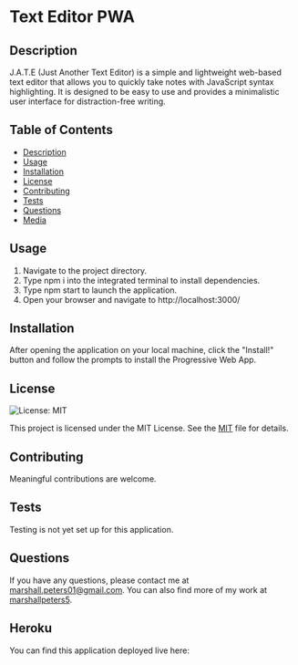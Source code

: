 # Text Editor PWA

## Description

J.A.T.E (Just Another Text Editor) is a simple and lightweight web-based text editor that allows you to quickly take notes with JavaScript syntax highlighting. It is designed to be easy to use and provides a minimalistic user interface for distraction-free writing.

## Table of Contents

- [Description](#description-)
- [Usage](#usage-)
- [Installation](#installation-)
- [License](#license-)
- [Contributing](#contributing-)
- [Tests](#tests-)
- [Questions](#questions-)
- [Media](#media-)

## Usage

  1. Navigate to the project directory.
  2. Type npm i into the integrated terminal to install dependencies.
  3. Type npm start to launch the application.
  4. Open your browser and navigate to http://localhost:3000/

## Installation

After opening the application on your local machine, click the "Install!" button and follow the prompts to install the Progressive Web App.

## License

![License: MIT](https://img.shields.io/badge/License-MIT-yellow.svg)

This project is licensed under the MIT License. See the [MIT](https://opensource.org/licenses/MIT) file for details.

## Contributing

Meaningful contributions are welcome.

## Tests

Testing is not yet set up for this application.

## Questions

If you have any questions, please contact me at marshall.peters01@gmail.com. You can also find more of my work at [marshallpeters5](https://github.com/marshallpeters5/).

## Heroku

You can find this application deployed live here: 